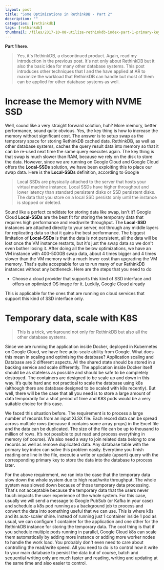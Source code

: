 ```yaml
---
layout: post
title: "Some Optimizations in RethinkDB - Part 2"
description: ""
categories: [rethinkdb]
tags: [rethinkdb]
thumbnail: /files/2017-10-08-utilize-rethinkdb-index-part-1-primary-key-index/thumbnail.png
---
```


**Part 1 here**.

> Yes, it's RethinkDB, a discontinued product. Again, read my introduction in the previous post.
> It's not only about RethinkDB but it also the basic idea for many other database systems. This
> post introduces other techniques that I and the have applied at AR to maximize the workload that
> RethinkDB can handle but most of them can be applied for other database systems as well.

# Increase the Memory with NVME SSD

Well, sound like a very straight forward solution, huh? More memory, better performance, sound quite
obvious. Yes, the key thing is how to increase the memory without significant cost. The answer is to
setup swap as the temporary space for storing RethinkDB cached data. RethinkDB, as well as other
database systems, caches the query result data into memory so that it can be re-used next time the
same query executes again. The key thing is that swap is much slower than RAM, because we rely on
the disk to store the data. However, since we are running on Google Cloud and Google Cloud offers
the **Local-SSDs** solution, we have been exploiting this to place our swap data. Here is the
**Local-SSDs** definition, according to Google

> Local SSDs are physically attached to the server that hosts your virtual machine instance. Local
> SSDs have higher throughput and lower latency than standard persistent disks or SSD persistent
> disks. The data that you store on a local SSD persists only until the instance is stopped or
> deleted.

Sound like a perfect candidate for storing data like swap, isn't it? Google Cloud
**Local-SSDs** are the best fit for storing the temporary data that requires high performance and
read/write throughput. The **Local-SSD** instances are attached directly to your server, not through
any middle layers for replicating data so that it gains the best performance. The biggest limitation
of **Local-SSDs** is that the data is not persistent, all the data will be lost once the VM instance
restarts, but it's just the swap data so we don't even bother losing it. After doing all the below
optimizations, we have an VM instance with 400-500GB swap data, about 4 times bigger and 4 times
slower than the VM memory with a much lower cost than upgrading the VM memory. That's quite
acceptable for us to run many of our RethinkDB instances without any bottleneck. Here are the steps
that you need to do

* Choose a cloud provider that supports this kind of SSD interface and offers an optimized OS image
  for it. Luckily, Google Cloud already

This is applicable for the ones that are running on cloud services that support this kind of SSD interface only. 



# Temporary data, scale with K8S

> This is a trick, workaround not only for RethinkDB but also all the other database systems.

Since we are running the application inside Docker, deployed in Kubernetes on Google Cloud, we have
free auto-scale ability from Google. What does this mean in scaling and optimising the database?
Application scaling and Database are 2 different aspects. All the shared state should be stored in a
backing service and scale differently. The application inside Docker itself should be as stateless
as possible and should be safe to be completely destroyed. The containers are designed to be scale
up and down in this way. It’s quite hard and not practical to scale the database using k8s (although
there are database designed to be scaled with k8s recently). But well, there will be the case that
all you need is to store a large amount of data temporarily for a shot period of time and K8S pods
would be a very suitable choice for this case.

We faced this situation before. The requirement is to process a large number of records from an
input XLSX file. Each record data can be spread across multiple rows (because it contains some array
props) in the Excel file and the data can be duplicated. The size of the file can be up to thousand
to million of rows. It’s not possible to put read and process everything in memory (of course). We
also need a way to join related data belong to one records as well as remove duplicated data. Any
database table with the primary key index can solve this problem easily. Everytime you finish
reading one line in the file, execute a write or update (upsert) query with the corresponding
primary key to store the data into the database to process later.

For the above requirement, we ran into the case that the temporary data slow down the whole system
due to high read/write throughput. The whole system was slowed down because of those temporary data
processing. That's not acceptable because the temporary data that the users never touch impacts the
user experience of the whole system. For this case, usually we will send a message to Google PubSub
(or Kafka in your case) and schedule a k8s pod running as a background job to process and convert
the data into something useful that we can use. This is where k8s and its auto-scaler shine. Instead
of running just 1 container inside 1 pod as usual, we can configure 1 container for the application
and one other for the RethinkDB instance for storing the temporary data. The cool thing is that if
you schedule multiple pods running in parallel, Google Cloud k8s can scale them automatically by
adding more instance or adding more worker nodes to handle the work load. You probably don't even
need to care about controlling the read/write speed. All you need to do is to control how it write
to your main database to persist the data but of course, batch and sequential writing only are much
faster and reading, writing and updating at the same time and also easier to control.
